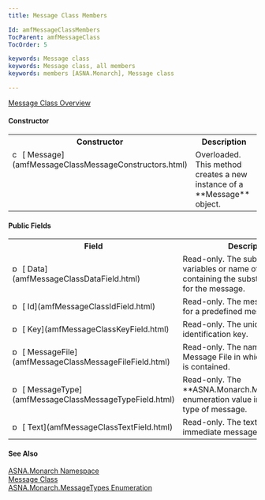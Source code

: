 ```yaml
---
title: Message Class Members

Id: amfMessageClassMembers
TocParent: amfMessageClass
TocOrder: 5

keywords: Message class
keywords: Message class, all members
keywords: members [ASNA.Monarch], Message class

---
```


[Message Class Overview](amfMessageClass.html) 

#### Constructor
<table class="mytable" cellspacing="0" cellpadding="4" width="90%">
          <colgroup>
            <col width="30%" />
            <col width="70%" />
          </colgroup>
          <tr>
            <th>Constructor</th>
            <th>Description</th>
          </tr>
          <tr valign="top">
            <td><img height="16" alt="constructor" src="../Images/Constructor.bmp" width="16" border="0" />
              [
            Message](amfMessageClassMessageConstructors.html)
            </td>
            <td>Overloaded. This method
          creates a new instance of a 
 **Message**  object.</td>
          </tr>
</table>

#### Public Fields
<table class="mytable" cellspacing="0" cellpadding="4" width="90%">
          <colgroup>
            <col width="30%" />
            <col width="70%" />
          </colgroup>
          <tr>
            <th>Field</th>
            <th>Description</th>
          </tr>
          <tr>
            <td><img height="16" alt="public field" src="../Images/Field.bmp" width="16" border="0" />
              [
            Data](amfMessageClassDataField.html)
            </td>
            <td>Read-only.  The
          substitution variables or name of the field containing
          the substitution variables for the message.</td>
          </tr>
          <tr>
            <td><img height="16" alt="public field" src="../Images/Field.bmp" width="16" border="0" />
              [
            Id](amfMessageClassIdField.html)
            </td>
            <td>Read-only.  The message identifier for a predefined message.</td>
          </tr>
          <tr>
            <td><img height="16" alt="public field" src="../Images/Field.bmp" width="16" border="0" />
              [
            Key](amfMessageClassKeyField.html)
            </td>
            <td>Read-only.  The unique message identification key.</td>
          </tr>
          <tr>
            <td><img height="16" alt="public field" src="../Images/Field.bmp" width="16" border="0" />
              [
            MessageFile](amfMessageClassMessageFileField.html)
            </td>
            <td>Read-only.  The name of
          the Message File in which the message is contained.</td>
          </tr>
          <tr>
            <td><img height="16" alt="public field" src="../Images/Field.bmp" width="16" border="0" />
              [
            MessageType](amfMessageClassMessageTypeField.html)
            </td>
            <td>Read-only.  The 
 **ASNA.Monarch.MessageTypes**  enumeration
          value indicating the type of message.</td>
          </tr>
          <tr>
            <td><img height="16" alt="public field" src="../Images/Field.bmp" width="16" border="0" />
              [
            Text](amfMessageClassTextField.html)
            </td>
            <td>Read-only. 
          The text of an immediate message</td>
          </tr>
</table>

#### See Also
[ASNA.Monarch Namespace](amfMonarchNamespace.html) <br /> [Message Class](amfMessageClass.html) <br />[ ASNA.Monarch.MessageTypes Enumeration](amfMessageTypesEnumeration.html)
